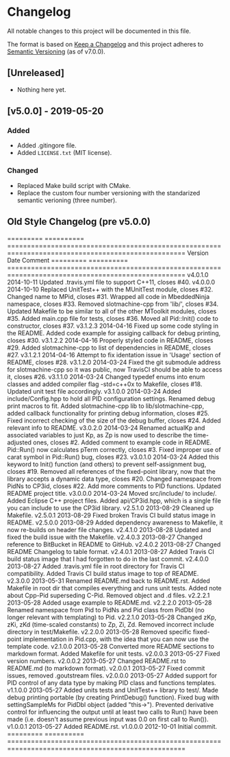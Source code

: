 # Changelog
All notable changes to this project will be documented in this file.

The format is based on [Keep a Changelog](http://keepachangelog.com/en/1.0.0/)
and this project adheres to [Semantic Versioning](http://semver.org/spec/v2.0.0.html) (as of v7.0.0).

## [Unreleased]

- Nothing here yet.

## [v5.0.0] - 2019-05-20

### Added

- Added .gitingore file.
- Added `LICENSE.txt` (MIT license).

### Changed

- Replaced Make build script with CMake.
- Replace the custom four number versioning with the standarized semantic verioning (three number).

## Old Style Changelog (pre v5.0.0)

========= ========== ===================================================================================================
Version   Date       Comment
========= ========== ===================================================================================================
v4.0.1.0  2014-10-11 Updated .travis.yml file to support C++11, closes #40.
v4.0.0.0  2014-10-10 Replaced UnitTest++ with the MUnitTest module, closes #32. Changed name to MPid, closes #31. Wrapped all code in MbeddedNinja namespace, closes #33. Removed slotmachine-cpp from 'lib/', closes #34. Updated Makefile to be similar to all of the other MToolkit modules, closes #35. Added main.cpp file for tests, closes #36. Moved all Pid::Init() code to constructor, closes #37.
v3.1.2.3  2014-04-16 Fixed up some code styling in the README. Added code example for assiging callback for debug printing, closes #30.
v3.1.2.2  2014-04-16 Properly styled code in README, closes #29. Added slotmachine-cpp to list of dependencies in README, closes #27.
v3.1.2.1  2014-04-16 Attempt to fix identation issue in 'Usage' section of README, closes #28.
v3.1.2.0  2014-03-24 Fixed the git submodule address for slotmachine-cpp so it was public, now TravisCI should be able to access it, closes #26. 
v3.1.1.0  2014-03-24 Changed typedef enums into enum classes and added compiler flag -std=c++0x to Makefile, closes #18. Updated unit test file accordingly.
v3.1.0.0  2014-03-24 Added include/Config.hpp to hold all PID configuration settings. Renamed debug print macros to fit. Added slotmachine-cpp lib to lib/slotmachine-cpp, added callback functionality for printing debug information, closes #25. Fixed incorrect checking of the size of the debug buffer, closes #24. Added relevant info to README.
v3.0.2.0  2014-03-24 Renamed actualKp and associated variables to just Kp, as Zp is now used to describe the time-adjusted ones, closes #2. Added comment to example code in README. Pid::Run() now calculates pTerm correctly, closes #3. Fixed improper use of carat symbol in Pid::Run() bug, closes #23.
v3.0.1.0  2014-03-24 Added this keyword to Init() function (and others) to prevent self-assignment bug, closes #19. Removed all references of the fixed-point library, now that the library accepts a dynamic data type, closes #20. Changed namespace from PidNs to CP3id, closes #22. Add more comments to PID functions. Updated README project title.
v3.0.0.0  2014-03-24 Moved src/include/ to include/. Added Eclipse C++ project files. Added api/CP3id.hpp, which is a single file you can include to use the CP3id library.
v2.5.1.0  2013-08-29 Cleaned up Makefile.
v2.5.0.1  2013-08-29 Fixed broken Travis CI build status image in README.
v2.5.0.0  2013-08-29 Added dependency awareness to Makefile, it now re-builds on header file changes.
v2.4.1.0  2013-08-28 Updated and fixed the build issue with the Makefile.
v2.4.0.3  2013-08-27 Changed reference to BitBucket in README to GitHub.
v2.4.0.2  2013-08-27 Changed README Changelog to table format.
v2.4.0.1  2013-08-27 Added Travis CI build status image that I had forgotten to do in the last commit.
v2.4.0.0  2013-08-27 Added .travis.yml file in root directory for Travis CI compatibility. Added Travis CI build status image to top of README.
v2.3.0.0  2013-05-31 Renamed README.md back to README.rst. Added Makefile in root dir that compiles everything and runs unit tests. Added note about Cpp-Pid superseding C-Pid. Removed object and .d files.
v2.2.2.1  2013-05-28 Added usage example to README.md.
v2.2.2.0  2013-05-28 Renamed namespace from Pid to PidNs and Pid class from PidDbl (no longer relevant with templating) to Pid.
v2.2.1.0  2013-05-28 Changed zKp, zKi, zKd (time-scaled constants) to Zp, Zi, Zd. Removed incorrect include directory in test/Makefile.
v2.2.0.0  2013-05-28 Removed specific fixed-point implementation in Pid.cpp, with the idea that you can now use the template code.
v2.1.0.0  2013-05-28 Converted more README sections to markdown format. Added Makefile for unit tests.
v2.0.0.3  2013-05-27 Fixed version numbers.
v2.0.0.2  2013-05-27 Changed README.rst to README.md (to markdown format).
v2.0.0.1  2013-05-27 Fixed commit issues, removed .goutstream files.
v2.0.0.0  2013-05-27 Added support for PID control of any data type by making PID class and functions templates. 
v1.1.0.0  2013-05-27 Added units tests and UnitTest++ library to test/. Made debug printing portable (by creating PrintDebug() function). Fixed bug with settingSampleMs for PidDbl object (added "this->"). Prevented derivative control for influencing the output until at least two calls to Run() have been made (i.e. doesn't assume previous input was 0.0 on first call to Run()).
v1.0.0.1  2013-05-27 Added README.rst.
v1.0.0.0  2012-10-01 Initial commit.
========= ========== ===================================================================================================